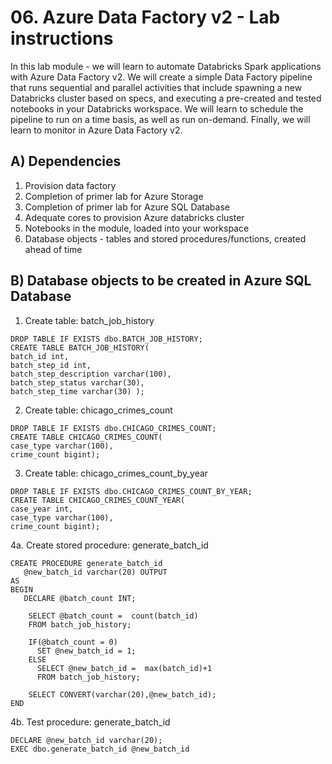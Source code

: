 # 06. Azure Data Factory v2 - Lab instructions

In this lab module - we will learn to automate Databricks Spark applications with Azure Data Factory v2.  We will create a simple Data Factory pipeline that runs sequential and parallel activities that include spawning a new Databricks cluster based on specs, and executing a pre-created and tested notebooks in your Databricks workspace.  We will learn to schedule the pipeline to run on a time basis, as well as run on-demand.  Finally, we will learn to monitor in Azure Data Factory v2.<br>

## A) Dependencies
1.  Provision data factory
2.  Completion of primer lab for Azure Storage
3.  Completion of primer lab for Azure SQL Database
4.  Adequate cores to provision Azure databricks cluster
5.  Notebooks in the module, loaded into your workspace
6.  Database objects - tables and stored procedures/functions, created ahead of time

## B) Database objects to be created in Azure SQL Database

1.  Create table: batch_job_history
```
DROP TABLE IF EXISTS dbo.BATCH_JOB_HISTORY; 
CREATE TABLE BATCH_JOB_HISTORY( 
batch_id int, 
batch_step_id int, 
batch_step_description varchar(100), 
batch_step_status varchar(30), 
batch_step_time varchar(30) );
```

2.  Create table: chicago_crimes_count
```
DROP TABLE IF EXISTS dbo.CHICAGO_CRIMES_COUNT; 
CREATE TABLE CHICAGO_CRIMES_COUNT( 
case_type varchar(100), 
crime_count bigint);
```

3.  Create table: chicago_crimes_count_by_year
```
DROP TABLE IF EXISTS dbo.CHICAGO_CRIMES_COUNT_BY_YEAR; 
CREATE TABLE CHICAGO_CRIMES_COUNT_YEAR( 
case_year int,
case_type varchar(100), 
crime_count bigint);
```

4a.  Create stored procedure: generate_batch_id
```
CREATE PROCEDURE generate_batch_id 
   @new_batch_id varchar(20) OUTPUT  
AS  
BEGIN  
   DECLARE @batch_count INT;

    SELECT @batch_count =  count(batch_id)
    FROM batch_job_history;
    
    IF(@batch_count = 0)
      SET @new_batch_id = 1;
    ELSE
      SELECT @new_batch_id =  max(batch_id)+1
      FROM batch_job_history;

    SELECT CONVERT(varchar(20),@new_batch_id);
END
```

4b. Test procedure: generate_batch_id
```
DECLARE @new_batch_id varchar(20);
EXEC dbo.generate_batch_id @new_batch_id
```
